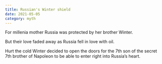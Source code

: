```yaml
---
title: Russian's Winter shield
date: 2021-05-05
category: myth
---
```


For millenia mother Russia was protected by her brother Winter. 

But their love faded away as Russia fell in love with oil. 

Hurt the cold Winter decided to open the doors for the 7th son of the secret 7th brother of Napoleon to be able to enter right into Russia’s heart.